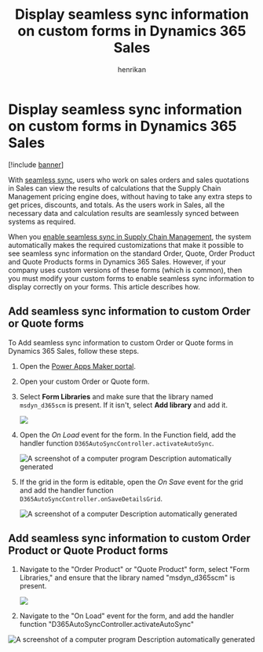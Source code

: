 ﻿---
title: Display seamless sync information on custom forms in Dynamics 365 Sales
description: Learn how to modify custom forms in Dynamics 365 Sales to display seamless sync information
author: henrikan
ms.author: Henrikan
ms.reviewer: kamaybac
ms.search.form:
ms.topic: how-to
ms.date: 10/30/2024
ms.custom: 
  - bap-template
---

# Display seamless sync information on custom forms in Dynamics 365 Sales

[!include [banner](../includes/banner.md)]

With [seamless sync](../../../fin-ops/data-entities/add-efficiency-in-quote-to-cash-seamless-sync.md), users who work on sales orders and sales quotations in Sales can view the results of calculations that the Supply Chain Management pricing engine does, without having to take any extra steps to get prices, discounts, and totals. As the users work in Sales, all the necessary data and calculation results are seamlessly synced between systems as required.

When you [enable seamless sync in Supply Chain Management](../../../fin-ops/data-entities/add-efficiency-in-quote-to-cash-seamless-sync.md), the system automatically makes the required customizations that make it possible to see seamless sync information on the standard Order, Quote, Order Product and Quote Products forms in Dynamics 365 Sales. However, if your company uses custom versions of these forms (which is common), then you must modify your custom forms to enable seamless sync information to display correctly on your forms. This article describes how.

## Add seamless sync information to custom Order or Quote forms

To Add seamless sync information to custom Order or Quote forms in Dynamics 365 Sales, follow these steps.

1. Open the [Power Apps Maker portal](https://make.powerapps.com).
1. Open your custom Order or Quote form.
1. Select **Form Libraries** and make sure that the library named `msdyn_d365scm` is present. If it isn't, select **Add library** and add it.

    ![](media/image1.png)

1. Open the *On Load* event for the form. In the Function field, add the handler function `D365AutoSyncController.activateAutoSync`.

    ![A screenshot of a computer program Description automatically generated](media/image2.png)

1. If the grid in the form is editable, open the *On Save* event for the grid and add the handler function `D365AutoSyncController.onSaveDetailsGrid`.

    ![A screenshot of a computer Description automatically generated](media/image3.png)

## Add seamless sync information to custom Order Product or Quote Product forms

1.  Navigate to the "Order Product" or "Quote Product" form, select "Form Libraries," and ensure that the library named "msdyn\_d365scm" is present.

    ![](media/image4.png)

2.  Navigate to the "On Load" event for the form, and add the handler function "D365AutoSyncController.activateAutoSync"

![A screenshot of a computer program Description automatically generated](media/image2.png)
